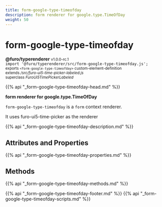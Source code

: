 ```yaml
---
title: form-google-type-timeofday
description: form renderer for google.type.TimeOfDay
weight: 50
---
```


# form-google-type-timeofday
**@furo/typerenderer** <small>v1.0.0-rc.1</small>
<br>`import '@furo/typerenderer/src/form-google-type-timeofday.js';`<small>
<br>exports `<form-google-type-timeofday>` custom-element-definition
<br>extends */src/furo-ui5-time-picker-labeled.js*
<br>superclass *FuroUi5TimePickerLabeled*</small>

{{% api "_form-google-type-timeofday-head.md" %}}

**form renderer for google.type.TimeOfDay**

`form-google-type-timeofday` is a `form` context renderer.

It uses furo-ui5-time-picker as the renderer

{{% api "_form-google-type-timeofday-description.md" %}}


## Attributes and Properties
{{% api "_form-google-type-timeofday-properties.md" %}}



## Methods
{{% api "_form-google-type-timeofday-methods.md" %}}





{{% api "_form-google-type-timeofday-footer.md" %}}
{{% api "_form-google-type-timeofday-scripts.md" %}}
